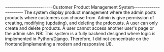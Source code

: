 ------------------------Customer Product Management System----------------------
The system display product management where the admin posts products where customers can choose from.
Admin is give permission of creating, modifying (updating), and deleting the prdocusts.
A user can only create and delete products.
A user cannot access another user's page or the admin site.
NB: This system is a fully backend designed where logic is implemented in Python/Django. Therefore, I did not concentrate on the frontend(implementing a modern and responsive UI).
